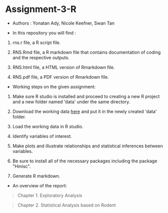 # Assignment-3-R
- Authors : Yonatan Ady, Nicole Keefner, Swan Tan

- In this repository you will find :

1. rns.r file, a R script file.

2. RNS.Rmd file, a R markdown file that contains documentation of coding and the respective outputs. 

3. RNS.html file, a HTML version of Rmarkdown file.

4. RNS.pdf file, a PDF version of Rmarkdown file. 

- Working steps on the given assignment:

1. Make sure R studio is installed and proceed to creating a new R project and a new folder named 'data' under the same directory.

2. Download the working data <a href="https://ndownloader.figshare.com/files/2292169">here</a> and put it in the newly created 'data' folder.

3. Load the working data in R studio.

4. Identify variables of interest. 

5. Make plots and illustrate relationships and statistical inferences between variables.

6. Be sure to install all of the necessary packages including the package "Hmisc".

7. Generate R markdown.

- An overview of the report:

>Chapter 1. Exploratory Analysis

>Chapter 2. Statistical Analysis based on Rodent
